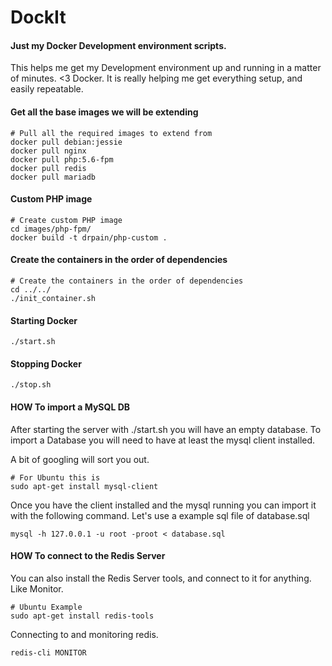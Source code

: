 # DockIt
#### Just my Docker Development environment scripts.

This helps me get my Development environment up and running in a matter of minutes. <3 Docker. It is really helping me get everything setup, and easily repeatable.

#### Get all the base images we will be extending
```
# Pull all the required images to extend from
docker pull debian:jessie
docker pull nginx
docker pull php:5.6-fpm
docker pull redis
docker pull mariadb
```

#### Custom PHP image
```
# Create custom PHP image
cd images/php-fpm/
docker build -t drpain/php-custom .
```
#### Create the containers in the order of dependencies
```
# Create the containers in the order of dependencies
cd ../../
./init_container.sh
```

#### Starting Docker
```
./start.sh
```

#### Stopping Docker
```
./stop.sh
```

#### HOW To import a MySQL DB

After starting the server with ./start.sh you will have an empty database.
To import a Database you will need to have at least the mysql client installed.

A bit of googling will sort you out.

```shell
# For Ubuntu this is
sudo apt-get install mysql-client
```

Once you have the client installed and the mysql running you can import it with the following command.
Let's use a example sql file of database.sql

```shell
mysql -h 127.0.0.1 -u root -proot < database.sql
```

#### HOW To connect to the Redis Server

You can also install the Redis Server tools, and connect to it for anything. Like Monitor.

```shell
# Ubuntu Example
sudo apt-get install redis-tools
```

Connecting to and monitoring redis.

```shell
redis-cli MONITOR
```